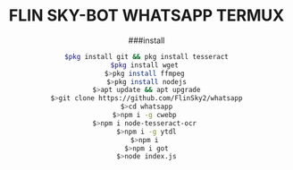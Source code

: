 <div align="center">

# FLIN SKY-BOT WHATSAPP TERMUX

###install

```sh
$pkg install git && pkg install tesseract
$pkg install wget 
$>pkg install ffmpeg 
$>pkg install nodejs
$>apt update && apt upgrade
$>git clone https://github.com/FlinSky2/whatsapp
$>cd whatsapp
$>npm i -g cwebp 
$>npm i node-tesseract-ocr 
$>npm i -g ytdl
$>npm i 
$>npm i got
$>node index.js
```


